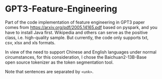 # GPT3-Feature-Engineering

Part of the code implementation of feature engineering in GPT3 paper comes from https://arxiv.org/pdf/2005.14165.pdf based on pyspark, and you have to install Java first. Wikipedia and others can serve as the positive class, i.e. high-quality sample. But currently, the code only supports txt, csv, xlsx and xls formats.

In view of the need to support Chinese and English languages under normal circumstances, for this consideration, I chose the Baichuan2-13B-Base open source tokenizer as the token segmentation tool.

Note that sentences are separated by `<unk>`.